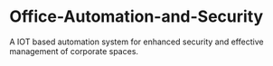 # Office-Automation-and-Security
A IOT based automation system for enhanced security and effective management of corporate spaces.
